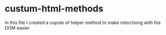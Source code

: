 # custum-html-methods
In this file I created a cupole of helper method to make interctiong with the DOM easier
